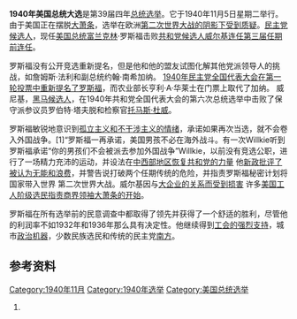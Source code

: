 **1940年美国总统大选**是第39届四年[总统选举](../Page/美国总统选举.md "wikilink")。它于1940年11月5日星期二举行。由于美国正在摆脱[大萧条](../Page/大萧条.md "wikilink")，选举在欧洲[第二次世界大战的阴影下受到质疑](../Page/第二次世界大战.md "wikilink")。[民主党候选人](../Page/民主党_\(美国\).md "wikilink")，现任[美国总统富兰克林](../Page/美国总统.md "wikilink")·罗斯福击败[共和党候选人](https://zh.wikipedia.org/wiki/共和党_\(美国\) "wikilink")[威尔基连任第三届任期前连任](https://zh.wikipedia.org/wiki/威尔基 "wikilink")。

罗斯福没有公开竞选重新提名，但是他和他的盟友试图化解其他党派领导人的挑战，如詹姆斯·法利和副总统约翰·南希加纳。
[1940年民主党全国代表大会在第一轮投票中重新提名了罗斯福](https://zh.wikipedia.org/wiki/1940年民主党全国代表大会 "wikilink")，而农业部长亨利·A·华莱士在门票上取代了加纳。
威尼基，[黑马候选人](https://zh.wikipedia.org/wiki/黑马 "wikilink")，在1940年共和党全国代表大会的第六次总统选举中击败了保守派参议员罗伯特·塔夫脱和检察官[托马斯·杜威](../Page/托马斯·杜威.md "wikilink")。

罗斯福敏锐地意识到[孤立主义和](../Page/孤立主义.md "wikilink")[不干涉主义的情绪](https://zh.wikipedia.org/wiki/美国不干涉主义 "wikilink")，承诺如果再次当选，就不会卷入外国战争。\[1\]“罗斯福一再承诺，美国男孩不必在海外战斗。有一次Willkie听到罗斯福承诺“你的男孩们不会被派去参加外国战争”Willkie，以前没有竞选公职，进行了一场精力充沛的运动，并设法在[中西部地区恢复共和党的力量](https://zh.wikipedia.org/wiki/美国中西部 "wikilink")
他[新政批评了被认为无能和浪费](https://zh.wikipedia.org/wiki/新政 "wikilink")，并警告说打破两个任期传统的危险，并指责罗斯福秘密计划将国家带入世界
第二次世界大战。威尔基因与[大企业的关系而受到损害](https://zh.wikipedia.org/wiki/大企业 "wikilink")
许多[美国工人阶级选民指责商界领袖大萧条的开始](https://zh.wikipedia.org/wiki/美国工人阶级 "wikilink")。

罗斯福在所有选举前的民意调查中都取得了领先并获得了一个舒适的胜利，尽管他的利润率不如1932年和1936年那么具有决定性。他继续得到[工会的强烈支持](../Page/工会.md "wikilink")，城市[政治机器](https://zh.wikipedia.org/wiki/政治机器 "wikilink")，少数民族选民和传统的民主党[南方](https://zh.wikipedia.org/wiki/南方 "wikilink")。

## 参考资料

[Category:1940年11月](https://zh.wikipedia.org/wiki/Category:1940年11月 "wikilink")
[Category:1940年选举](https://zh.wikipedia.org/wiki/Category:1940年选举 "wikilink")
[Category:美国总统选举](https://zh.wikipedia.org/wiki/Category:美国总统选举 "wikilink")

1.